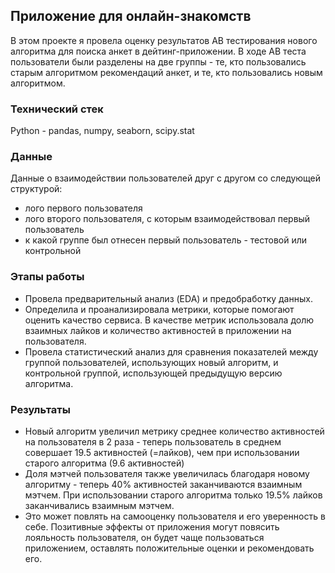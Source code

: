 ## Приложение для онлайн-знакомств
В этом проекте я провела оценку результатов AB тестирования нового алгоритма для поиска анкет в дейтинг-приложении. 
В ходе AB теста пользователи были разделены на две группы - те, кто пользовались старым алгоритмом рекомендаций анкет, и те, кто пользовались новым алгоритмом. 
### Технический стек
Python - pandas, numpy, seaborn, scipy.stat
### Данные
Данные о взаимодействии пользователей друг с другом со следующей структурой: 
- лого первого пользователя
- лого второго пользователя, с которым взаимодействовал первый пользователь
- к какой группе был отнесен первый пользователь - тестовой или контрольной
### Этапы работы
- Провела предварительный анализ (EDA) и предобработку данных.
- Определила и проанализировала метрики, которые помогают оценить качество сервиса. В качестве метрик использовала долю взаимных лайков и количество активностей в приложении на пользователя.
- Провела статистический анализ для сравнения показателей между группой пользователей, использующих новый алгоритм, и контрольной группой, использующей предыдущую версию алгоритма. 
### Результаты
 - Новый алгоритм увеличил метрику среднее количество активностей на пользователя в 2 раза - теперь пользователь в среднем совершает 19.5 активностей (=лайков), чем при использовании старого алгоритма (9.6 активностей)
 - Доля мэтчей пользователя также увеличилась благодаря новому алгоритму - теперь 40% активностей заканчиваются взаимным мэтчем. При использовании старого алгоритма только 19.5% лайков заканчивались взаимным мэтчем.
 - Это может повлять на самооценку пользователя и его уверенность в себе. Позитивные эффекты от приложения могут повясить лояльность пользователя, он будет чаще пользоваться приложением, оставлять положительные оценки и рекомендовать его. 
